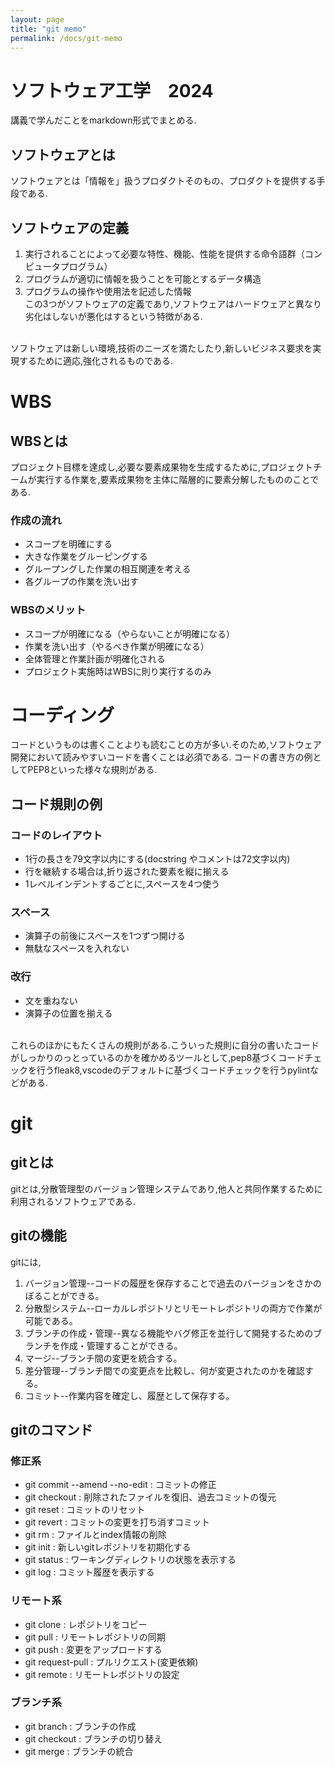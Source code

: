 ```yaml
---
layout: page
title: "git memo"
permalink: /docs/git-memo
---
```


# ソフトウェア工学　2024

講義で学んだことをmarkdown形式でまとめる.

## ソフトウェアとは

ソフトウェアとは「情報を」扱うプロダクトそのもの、プロダクトを提供する手段である.<br>

## ソフトウェアの定義
1. 実行されることによって必要な特性、機能、性能を提供する命令語群（コンピュータプログラム）<br>
2. プログラムが適切に情報を扱うことを可能とするデータ構造<br>
3. プログラムの操作や使用法を記述した情報 <br>
この3つがソフトウェアの定義であり,ソフトウェアはハードウェアと異なり劣化はしないが悪化はするという特徴がある.<br>
<br>
ソフトウェアは新しい環境,技術のニーズを満たしたり,新しいビジネス要求を実現するために適応,強化されるものである.

# WBS
## WBSとは
プロジェクト目標を達成し,必要な要素成果物を生成するために,プロジェクトチームが実行する作業を,要素成果物を主体に階層的に要素分解したもののことである.<br>

### 作成の流れ
* スコープを明確にする<br>
* 大きな作業をグルーピングする<br>
* グループングした作業の相互関連を考える<br>
* 各グループの作業を洗い出す<br>

### WBSのメリット
* スコープが明確になる（やらないことが明確になる）<br>
* 作業を洗い出す（やるべき作業が明確になる）<br>
* 全体管理と作業計画が明確化される<br>
* プロジェクト実施時はWBSに則り実行するのみ<br>

# コーディング
コードというものは書くことよりも読むことの方が多い.そのため,ソフトウェア開発において読みやすいコードを書くことは必須である.
コードの書き方の例としてPEP8といった様々な規則がある.<br>

## コード規則の例
### コードのレイアウト
* 1行の長さを79文字以内にする(docstring やコメントは72文字以内)<br>
* 行を継続する場合は,折り返された要素を縦に揃える<br>
* 1レベルインデントするごとに,スペースを4つ使う<br>

### スペース
* 演算子の前後にスペースを1つずつ開ける<br>
* 無駄なスペースを入れない<br>

### 改行
* 文を重ねない<br>
* 演算子の位置を揃える<br>
<br>
これらのほかにもたくさんの規則がある.こういった規則に自分の書いたコードがしっかりのっとっているのかを確かめるツールとして,pep8基づくコードチェックを行うfleak8,vscodeのデフォルトに基づくコードチェックを行うpylintなどがある.


# git
## gitとは

gitとは,分散管理型のバージョン管理システムであり,他人と共同作業するために利用されるソフトウェアである.

## gitの機能

gitには,
1. バージョン管理--コードの履歴を保存することで過去のバージョンをさかのぼることができる。<br>
2. 分散型システム--ローカルレポジトリとリモートレポジトリの両方で作業が可能である。<br>
3. ブランチの作成・管理--異なる機能やバグ修正を並行して開発するためのブランチを作成・管理することができる。<br>
4. マージ--ブランチ間の変更を統合する。<br>
5. 差分管理--ブランチ間での変更点を比較し、何が変更されたのかを確認する。<br>
6. コミット--作業内容を確定し、履歴として保存する。

## gitのコマンド
### 修正系
* git commit --amend --no-edit : コミットの修正<br>
* git checkout : 削除されたファイルを復旧、過去コミットの復元<br>
* git reset : コミットのリセット<br>
* git revert : コミットの変更を打ち消すコミット<br>
* git rm : ファイルとindex情報の削除<br>
* git init : 新しいgitレポジトリを初期化する<br>
* git status : ワーキングディレクトリの状態を表示する<br>
* git log : コミット履歴を表示する

### リモート系
* git clone : レポジトリをコピー<br>
* git pull : リモートレポジトリの同期<br>
* git push : 変更をアップロードする<br>
* git request-pull : プルリクエスト(変更依頼)<br>
* git remote : リモートレポジトリの設定

### ブランチ系
* git branch : ブランチの作成<br>
* git checkout : ブランチの切り替え<br>
* git merge : ブランチの統合
